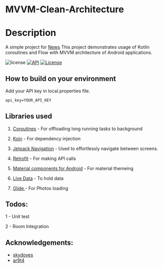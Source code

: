 # MVVM-Clean-Architecture

# Description
A simple project for [News](https://newsapi.org/) This project demonstrates usage of Kotlin coroutines and Flow with MVVM architecture of Android applications.

![license](https://img.shields.io/badge/license-MIT%20License-blue.svg)
[![API](https://img.shields.io/badge/API-21%2B-brightgreen.svg?style=flat)](https://android-arsenal.com/api?level=21)
<a href="https://github.com/7alma9/MVVMArchitecture"><img alt="License" src="https://img.shields.io/static/v1?label=GitHub&message=7alma9&color=C51162"/></a><br>

## How to build on your environment
Add your API key in local.properties file.
```xml
api_key=YOUR_API_KEY
```

## Libraries used

1. [Coroutines](https://kotlinlang.org/docs/reference/coroutines-overview.html) - For offloading long running tasks to background

2. [Koin](https://insert-koin.io) - For dependency injection

3. [Jetpack Navigation](https://developer.android.com/guide/navigation/navigation-getting-started) - Used to effortlessly navigate between screens.

4. [Retrofit](https://github.com/square/retrofit) - For making API calls

5. [Material components for Android](https://material.io/develop/android/docs/getting-started/) - For material themeing

6. [Live Data](https://developer.android.com/topic/libraries/architecture/livedata) - To hold data

7. [Glide ](https://github.com/bumptech/glide) - For Photos loading


## Todos:

1 - Unit test

2 - Room Integration


## Acknowledgements:

* [skydoves](https://github.com/skydoves/TheMovies)
* [ar9t4](https://github.com/ar9t4/android-boilerplate-mvvm)
